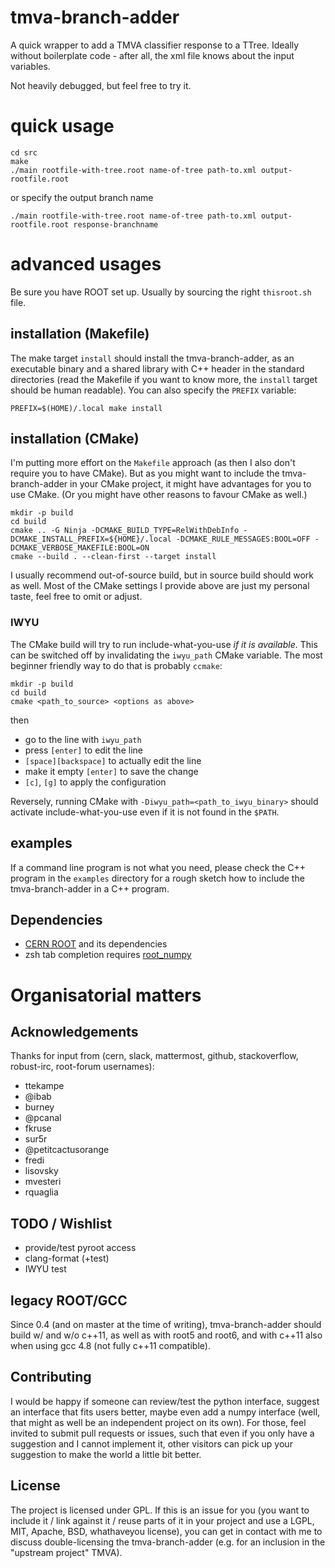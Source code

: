 # tmva-branch-adder

A quick wrapper to add a TMVA classifier response to a TTree.
Ideally without boilerplate code - after all, the xml file knows about the input variables.

Not heavily debugged, but feel free to try it.

# quick usage
```
cd src
make
./main rootfile-with-tree.root name-of-tree path-to.xml output-rootfile.root
```
or specify the output branch name
```
./main rootfile-with-tree.root name-of-tree path-to.xml output-rootfile.root response-branchname
```

# advanced usages

Be sure you have ROOT set up. Usually by sourcing the right `thisroot.sh` file.

## installation (Makefile)

The make target `install` should install the tmva-branch-adder, as an
executable binary and a shared library with C++ header in the standard
directories (read the Makefile if you want to know more, the `install` target
should be human readable). You can also specify the `PREFIX` variable:

```shell
PREFIX=$(HOME)/.local make install
```

## installation (CMake)

I'm putting more effort on the `Makefile` approach (as then I also don't
require you to have CMake). But as you might want to include the
tmva-branch-adder in your CMake project, it might have advantages for you to
use CMake. (Or you might have other reasons to favour CMake as well.)

```shell
mkdir -p build
cd build
cmake .. -G Ninja -DCMAKE_BUILD_TYPE=RelWithDebInfo -DCMAKE_INSTALL_PREFIX=${HOME}/.local -DCMAKE_RULE_MESSAGES:BOOL=OFF -DCMAKE_VERBOSE_MAKEFILE:BOOL=ON
cmake --build . --clean-first --target install
```

I usually recommend out-of-source build, but in source build should work as
well. Most of the CMake settings I provide above are just my personal taste,
feel free to omit or adjust.

### IWYU

The CMake build will try to run include-what-you-use *if it is available*. This
can be switched off by invalidating the `iwyu_path` CMake variable. The most
beginner friendly way to do that is probably `ccmake`:

```shell
mkdir -p build
cd build
cmake <path_to_source> <options as above>
```
then
 - go to the line with `iwyu_path`
 - press `[enter]` to edit the line
 - `[space][backspace]` to actually edit the line
 - make it empty `[enter]` to save the change
 - `[c]`, `[g]` to apply the configuration

Reversely, running CMake with `-Diwyu_path=<path_to_iwyu_binary>` should
activate include-what-you-use even if it is not found in the `$PATH`.

## examples

If a command line program is not what you need, please check the C++ program in
the `examples` directory for a rough sketch how to include the tmva-branch-adder
in a C++ program.

## Dependencies

 * [CERN ROOT](https://root.cern.ch/) and its dependencies
 * zsh tab completion requires [root_numpy](https://pypi.python.org/pypi/root_numpy)

# Organisatorial matters

## Acknowledgements

Thanks for input from (cern, slack, mattermost, github, stackoverflow,
robust-irc, root-forum usernames):
 * ttekampe
 * @ibab
 * burney
 * @pcanal
 * fkruse
 * sur5r
 * @petitcactusorange
 * fredi
 * lisovsky
 * mvesteri
 * rquaglia

## TODO / Wishlist

 * provide/test pyroot access
 * clang-format (+test)
 * IWYU test

## legacy ROOT/GCC

Since 0.4 (and on master at the time of writing), tmva-branch-adder should
build w/ and w/o c++11, as well as with root5 and root6, and with c++11 also
when using gcc 4.8 (not fully c++11 compatible).

## Contributing

I would be happy if someone can review/test the python interface, suggest an
interface that fits users better, maybe even add a numpy interface (well, that
might as well be an independent project on its own). For those, feel invited to
submit pull requests or issues, such that even if you only have a suggestion
and I cannot implement it, other visitors can pick up your suggestion to make
the world a little bit better.

## License

The project is licensed under GPL. If this is an issue for you (you want to
include it / link against it / reuse parts of it in your project and use a
LGPL, MIT, Apache, BSD, whathaveyou license), you can get in contact with me to
discuss double-licensing the tmva-branch-adder (e.g. for an inclusion in the
"upstream project" TMVA).
